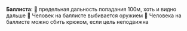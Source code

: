 **Баллиста**:
:small_orange_diamond: предельная дальность попадания 100м, хоть и видно дальше
:small_orange_diamond: Человек на баллисте выбивается оружием
:small_orange_diamond: Человека на баллисте можно сбить крюком, если цель неподвижна